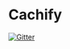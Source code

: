 # Cachify

[![Gitter](https://badges.gitter.im/Join%20Chat.svg)](https://gitter.im/ardalis/Cachify?utm_source=badge&utm_medium=badge&utm_campaign=pr-badge&utm_content=badge)